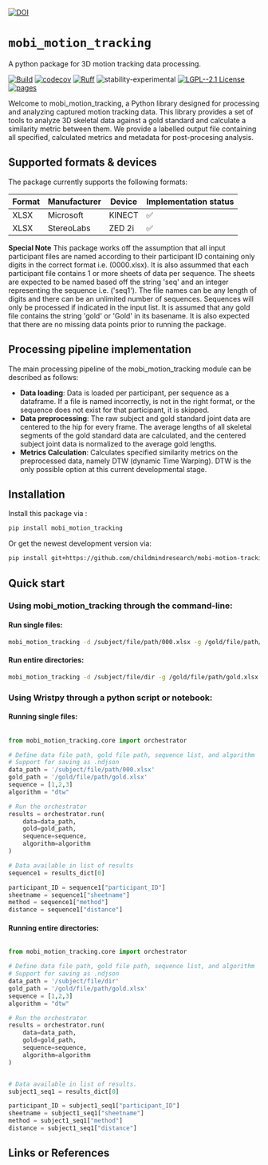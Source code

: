 [![DOI](https://zenodo.org/badge/657341621.svg)](https://zenodo.org/doi/10.5281/zenodo.10383685)

# `mobi_motion_tracking`

A python package for 3D motion tracking data processing.

[![Build](https://github.com/childmindresearch/mobi-motion-tracking/actions/workflows/test.yaml/badge.svg?branch=main)](https://github.com/childmindresearch/mobi-motion-tracking/actions/workflows/test.yaml?query=branch%3Amain)
[![codecov](https://codecov.io/gh/childmindresearch/mobi-motion-tracking/branch/main/graph/badge.svg?token=22HWWFWPW5)](https://codecov.io/gh/childmindresearch/mobi-motion-tracking)
[![Ruff](https://img.shields.io/endpoint?url=https://raw.githubusercontent.com/astral-sh/ruff/main/assets/badge/v2.json)](https://github.com/astral-sh/ruff)
![stability-experimental](https://img.shields.io/badge/stability-experimental-orange.svg)
[![LGPL--2.1 License](https://img.shields.io/badge/license-LGPL--2.1-blue.svg)](https://github.com/childmindresearch/mobi-motion-tracking/blob/main/LICENSE)
[![pages](https://img.shields.io/badge/api-docs-blue)](https://childmindresearch.github.io/mobi-motion-tracking)

Welcome to mobi_motion_tracking, a Python library designed for processing and analyzing captured motion tracking data. This library provides a set of tools to analyze 3D skeletal data against a gold standard and calculate a similarity metric between them. We provide a labelled output file containing all specified, calculated metrics and metadata for post-procesing analysis. 

## Supported formats & devices

The package currently supports the following formats:

| Format | Manufacturer | Device | Implementation status |
| --- | --- | --- | --- |
| XLSX | Microsoft | KINECT | ✅ |
| XLSX | StereoLabs | ZED 2i | ✅ |

**Special Note**
    This package works off the assumption that all input participant files are named according to their participant ID containing only digits in the correct format i.e. (0000.xlsx). It is also assummed that each participant file contains 1 or more sheets of data per sequence. The sheets are expected to be named based off the string 'seq' and an integer representing the sequence i.e. ('seq1'). The file names can be any length of digits and there can be an unlimited number of sequences. Sequences will only be processed if indicated in the input list.
    It is assumed that any gold file contains the string 'gold' or 'Gold' in its basename.
    It is also expected that there are no missing data points prior to running the package.

## Processing pipeline implementation

The main processing pipeline of the mobi_motion_tracking module can be described as follows:

- **Data loading**: Data is loaded per participant, per sequence as a dataframe. If a file is named incorrectly, is not in the right format, or the sequence does not exist for that participant, it is skipped.
- **Data preprocessing**: The raw subject and gold standard joint data are centered to the hip for every frame. The average lengths of all skeletal segments of the gold standard data are calculated, and the centered subject joint data is normalized to the average gold lengths.
- **Metrics Calculation**: Calculates specified similarity metrics on the preprocessed data, namely DTW (dynamic Time Warping). DTW is the only possible option at this current developmental stage.

## Installation

Install this package via :

```sh
pip install mobi_motion_tracking
```

Or get the newest development version via:

```sh
pip install git+https://github.com/childmindresearch/mobi-motion-tracking
```

## Quick start

### Using mobi_motion_tracking through the command-line:
#### Run single files:
```sh
mobi_motion_tracking -d /subject/file/path/000.xlsx -g /gold/file/path/gold.xlsx -s "1,2,3" -a "dtw"
```

#### Run entire directories:
```sh
mobi_motion_tracking -d /subject/file/dir -g /gold/file/path/gold.xlsx -s "1,2,3" -a "dtw"
```

### Using Wristpy through a python script or notebook:

#### Running single files:
```Python

from mobi_motion_tracking.core import orchestrator

# Define data file path, gold file path, sequence list, and algorithm
# Support for saving as .ndjson
data_path = '/subject/file/path/000.xlsx'
gold_path = '/gold/file/path/gold.xlsx'
sequence = [1,2,3]
algorithm = "dtw"

# Run the orchestrator
results = orchestrator.run(
    data=data_path,
    gold=gold_path,
    sequence=sequence,
    algorithm=algorithm
)

# Data available in list of results
sequence1 = results_dict[0]

participant_ID = sequence1["participant_ID"]
sheetname = sequence1["sheetname"]
method = sequence1["method"]
distance = sequence1["distance"]
```
#### Running entire directories:
```Python

from mobi_motion_tracking.core import orchestrator

# Define data file path, gold file path, sequence list, and algorithm
# Support for saving as .ndjson
data_path = '/subject/file/dir'
gold_path = '/gold/file/path/gold.xlsx'
sequence = [1,2,3]
algorithm = "dtw"

# Run the orchestrator
results = orchestrator.run(
    data=data_path,
    gold=gold_path,
    sequence=sequence,
    algorithm=algorithm
)


# Data available in list of results.
subject1_seq1 = results_dict[0]

participant_ID = subject1_seq1["participant_ID"]
sheetname = subject1_seq1["sheetname"]
method = subject1_seq1["method"]
distance = subject1_seq1["distance"]
```

## Links or References
